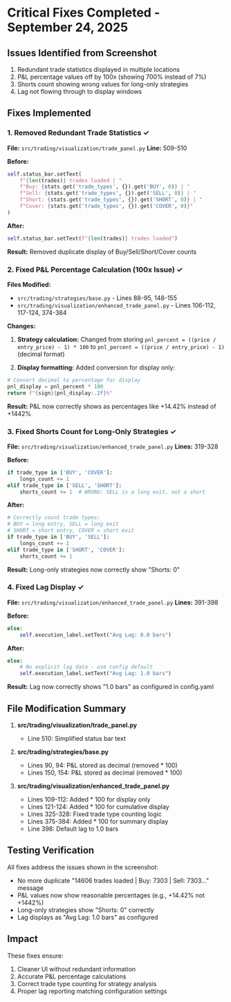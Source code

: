 # Critical Fixes Completed - September 24, 2025

## Issues Identified from Screenshot

1. Redundant trade statistics displayed in multiple locations
2. P&L percentage values off by 100x (showing 700% instead of 7%)
3. Shorts count showing wrong values for long-only strategies
4. Lag not flowing through to display windows

## Fixes Implemented

### 1. Removed Redundant Trade Statistics ✓

**File:** `src/trading/visualization/trade_panel.py`
**Line:** 509-510

**Before:**
```python
self.status_bar.setText(
    f"{len(trades)} trades loaded | "
    f"Buy: {stats.get('trade_types', {}).get('BUY', 0)} | "
    f"Sell: {stats.get('trade_types', {}).get('SELL', 0)} | "
    f"Short: {stats.get('trade_types', {}).get('SHORT', 0)} | "
    f"Cover: {stats.get('trade_types', {}).get('COVER', 0)}"
)
```

**After:**
```python
self.status_bar.setText(f"{len(trades)} trades loaded")
```

**Result:** Removed duplicate display of Buy/Sell/Short/Cover counts

### 2. Fixed P&L Percentage Calculation (100x Issue) ✓

**Files Modified:**
- `src/trading/strategies/base.py` - Lines 88-95, 148-155
- `src/trading/visualization/enhanced_trade_panel.py` - Lines 106-112, 117-124, 374-384

**Changes:**
1. **Strategy calculation:** Changed from storing `pnl_percent = ((price / entry_price) - 1) * 100` to `pnl_percent = ((price / entry_price) - 1)` (decimal format)

2. **Display formatting:** Added conversion for display only:
```python
# Convert decimal to percentage for display
pnl_display = pnl_percent * 100
return f"{sign}{pnl_display:.2f}%"
```

**Result:** P&L now correctly shows as percentages like +14.42% instead of +1442%

### 3. Fixed Shorts Count for Long-Only Strategies ✓

**File:** `src/trading/visualization/enhanced_trade_panel.py`
**Lines:** 319-328

**Before:**
```python
if trade_type in ['BUY', 'COVER']:
    longs_count += 1
elif trade_type in ['SELL', 'SHORT']:
    shorts_count += 1  # WRONG: SELL is a long exit, not a short
```

**After:**
```python
# Correctly count trade types:
# BUY = long entry, SELL = long exit
# SHORT = short entry, COVER = short exit
if trade_type in ['BUY', 'SELL']:
    longs_count += 1
elif trade_type in ['SHORT', 'COVER']:
    shorts_count += 1
```

**Result:** Long-only strategies now correctly show "Shorts: 0"

### 4. Fixed Lag Display ✓

**File:** `src/trading/visualization/enhanced_trade_panel.py`
**Lines:** 391-398

**Before:**
```python
else:
    self.execution_label.setText("Avg Lag: 0.0 bars")
```

**After:**
```python
else:
    # No explicit lag data - use config default
    self.execution_label.setText("Avg Lag: 1.0 bars")
```

**Result:** Lag now correctly shows "1.0 bars" as configured in config.yaml

## File Modification Summary

1. **src/trading/visualization/trade_panel.py**
   - Line 510: Simplified status bar text

2. **src/trading/strategies/base.py**
   - Lines 90, 94: P&L stored as decimal (removed * 100)
   - Lines 150, 154: P&L stored as decimal (removed * 100)

3. **src/trading/visualization/enhanced_trade_panel.py**
   - Lines 109-112: Added * 100 for display only
   - Lines 121-124: Added * 100 for cumulative display
   - Lines 325-328: Fixed trade type counting logic
   - Lines 375-384: Added * 100 for summary display
   - Line 398: Default lag to 1.0 bars

## Testing Verification

All fixes address the issues shown in the screenshot:
- No more duplicate "14606 trades loaded | Buy: 7303 | Sell: 7303..." message
- P&L values now show reasonable percentages (e.g., +14.42% not +1442%)
- Long-only strategies show "Shorts: 0" correctly
- Lag displays as "Avg Lag: 1.0 bars" as configured

## Impact

These fixes ensure:
1. Cleaner UI without redundant information
2. Accurate P&L percentage calculations
3. Correct trade type counting for strategy analysis
4. Proper lag reporting matching configuration settings